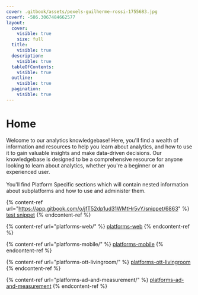 ```yaml
---
cover: .gitbook/assets/pexels-guilherme-rossi-1755683.jpg
coverY: -586.3067484662577
layout:
  cover:
    visible: true
    size: full
  title:
    visible: true
  description:
    visible: true
  tableOfContents:
    visible: true
  outline:
    visible: true
  pagination:
    visible: true
---
```


# Home

Welcome to our analytics knowledgebase! Here, you'll find a wealth of information and resources to help you learn about analytics, and how to use it to gain valuable insights and make data-driven decisions. Our knowledgebase is designed to be a comprehensive resource for anyone looking to learn about analytics, whether you're a beginner or an experienced user.\
\
You'll find Platform Specific sections which will contain nested information about subplatforms and how to use and administer them.&#x20;

{% content-ref url="https://app.gitbook.com/o/jfT52dp1ud31WMtHr5vY/snippet/6863" %}
[test snippet](https://app.gitbook.com/o/jfT52dp1ud31WMtHr5vY/snippet/6863)
{% endcontent-ref %}

{% content-ref url="platforms-web/" %}
[platforms-web](platforms-web/)
{% endcontent-ref %}

{% content-ref url="platforms-mobile/" %}
[platforms-mobile](platforms-mobile/)
{% endcontent-ref %}

{% content-ref url="platforms-ott-livingroom/" %}
[platforms-ott-livingroom](platforms-ott-livingroom/)
{% endcontent-ref %}

{% content-ref url="platforms-ad-and-measurement/" %}
[platforms-ad-and-measurement](platforms-ad-and-measurement/)
{% endcontent-ref %}
